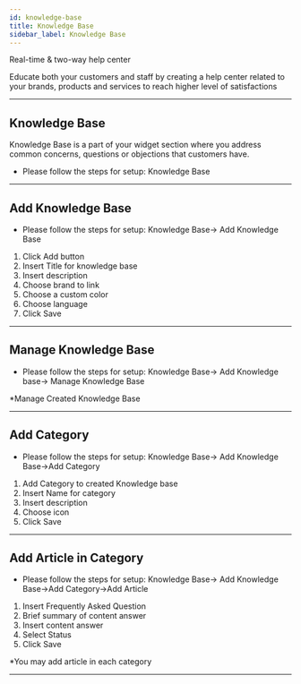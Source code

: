 ```yaml
---
id: knowledge-base
title: Knowledge Base
sidebar_label: Knowledge Base
---
```


<!--Content-->


Real-time & two-way help center

Educate both your customers and staff by creating a help center related to your brands, products and services to reach higher level of satisfactions


---

## Knowledge Base

Knowledge Base is a part of your widget section where you address common concerns, questions or objections that customers have.
+ Please follow the steps for setup: Knowledge Base

---


## Add Knowledge Base

+ Please follow the steps for setup: Knowledge Base-> Add Knowledge Base

1. Click Add button 
2. Insert Title for knowledge base
3. Insert description
4. Choose brand to link
5. Choose a custom color
6. Choose language
7. Click Save

---

## Manage Knowledge Base


+ Please follow the steps for setup: Knowledge Base-> Add Knowledge base-> Manage Knowledge Base

<aside class="notice">
*Manage Created Knowledge Base
</aside>

---

## Add Category

+ Please follow the steps for setup: Knowledge Base-> Add Knowledge Base->Add Category

1. Add Category to created Knowledge base
2. Insert Name for category
3. Insert description
4. Choose icon
5. Click Save

---
## Add Article in Category

+ Please follow the steps for setup: Knowledge Base-> Add Knowledge Base->Add Category->Add Article

1. Insert Frequently Asked Question
2. Brief summary of content answer
3. Insert content answer
4. Select Status 
5. Click Save

<aside class="notice">
*You may add article in each category
</aside>

---